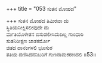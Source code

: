 +++
title = "053 ಸುತನ ಮೋಹದ"

+++
ಸುತನ ಮೋಹದ ತಿಮಿರವಾ ದು  
ಸ್ಥಿತಿಯನೀಕ್ಷಿಸಲೀವುದೇ ದು  
ರ್ಮತಿಯೊಳೀತನ ಬಿಸುಡಲೀಸಿದುದಿಲ್ಲ ಗಾಂಧಾರಿ   
ಸುತನಿರೀಕ್ಷಣ ಜಾತಕರ್ಮೋ  
ಚಿತದ ದಾನಂಗಳಲಿ ಭೂಸುರ  
ತತಿಯ ದಣಿಸಿದನನಿಬರಿಗೆ ಗುಣನಾಮಕರಣದಲಿ     ॥53॥